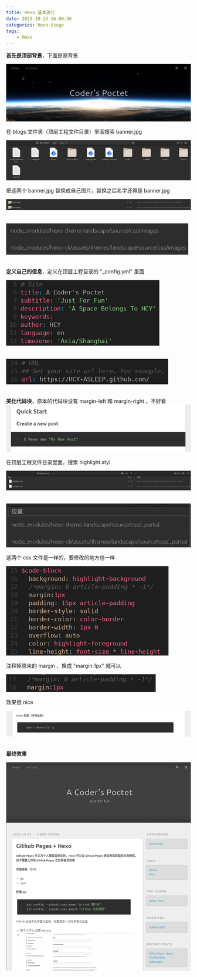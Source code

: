 ```yaml
---
title: Hexo 基本美化
date: 2022-10-23 16:08:56
categories: Hexo-Usage
tags:
	- Hexo
---
```

**首先是顶部背景**，下面是原背景<!--more-->

![](/pictures/hexo-基本美化/2022.10.23.16.14.49.png)

在 blogs 文件夹（顶层工程文件目录）里面搜索 banner.jpg

![](/pictures/hexo-基本美化/2022.10.23.16.17.17.png)

把这两个 banner.jpg 替换成自己图片，替换之后名字还得是 banner.jpg

![](/pictures/hexo-基本美化/2022.10.23.16.19.21.png)

###### 
![](/pictures/hexo-基本美化/2022.10.23.16.22.22.png)

######
**定义自己的信息**，定义在顶层工程目录的 "_config.yml" 里面

![](/pictures/hexo-基本美化/2022.10.23.16.25.30.png)

###### 
![](/pictures/hexo-基本美化/2022.10.23.16.27.38.png)

######
**美化代码块**，原本的代码块没有 margin-left 和 margin-right ，不好看
![](/pictures/hexo-基本美化/2022.10.23.16.29.42.png)

在顶层工程文件目录里面，搜索 highlight.styl

![](/pictures/hexo-基本美化/2022.10.23.16.32.39.png)

###### 
![](/pictures/hexo-基本美化/2022.10.23.16.33.18.png)

这两个 css 文件是一样的，要修改的地方也一样

![](/pictures/hexo-基本美化/2022.10.23.16.35.28.png)

注释掉原来的 margin ，换成 "margin:1px" 就可以

![](/pictures/hexo-基本美化/2022.10.23.16.36.27.png)

效果很 nice

![](/pictures/hexo-基本美化/2022.10.23.16.38.27.png)

######
**最终效果**

![](/pictures/hexo-基本美化/2022.10.23.16.41.32.png)



<script src="https://giscus.app/client.js"
        data-repo="HCY-ASLEEP/HCY-ASLEEP.github.io"
        data-repo-id="R_kgDOISFjNg"
        data-category="Announcements"
        data-category-id="DIC_kwDOISFjNs4CUJyb"
        data-mapping="pathname"
        data-strict="0"
        data-reactions-enabled="1"
        data-emit-metadata="0"
        data-input-position="bottom"
        data-theme="light"
        data-lang="zh-CN"
        crossorigin="anonymous"
        async>
</script>

